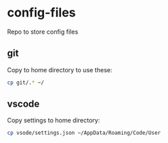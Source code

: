 #  config-files
Repo to store config files
## git
Copy to home directory to use these:  
```sh
cp git/.* ~/
```

## vscode
Copy settings to home directory:  
```sh
cp vsode/settings.json ~/AppData/Roaming/Code/User
```